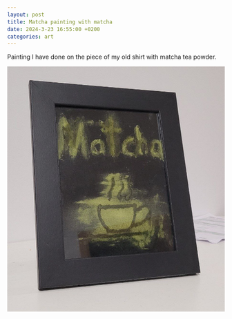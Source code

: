 ```yaml
---
layout: post
title: Matcha painting with matcha
date: 2024-3-23 16:55:00 +0200
categories: art
---
```


Painting I have done on the piece of my old shirt with matcha tea powder.

![painting](../images/matcha.jpg)